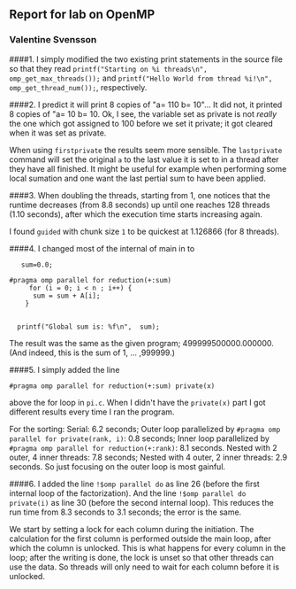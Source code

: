 ## Report for lab on OpenMP
### Valentine Svensson

####1. 
I simply modified the two existing print statements in the
source file so that they read `printf("Starting on %i threads\n", omp_get_max_threads());`
and `printf("Hello World from thread %i!\n", omp_get_thread_num());`, respectively.

####2.
I predict it will print 8 copies of "a= 110 b= 10"... It did not, it printed
8 copies of "a= 10 b= 10. Ok, I see, the variable set as private is not _really_
the one which got assigned to 100 before we set it private; it got cleared
when it was set as private.

When using `firstprivate` the results seem more sensible.
The `lastprivate` command will set the original `a` to the
last value it is set to in a thread after they have all finished.
It might be useful for example when performing some local sumation
and one want the last pertial sum to have been applied.

####3.
When doubling the threads, starting from 1, one notices that
the runtime decreases (from 8.8 seconds) up until one reaches
128 threads (1.10 seconds), after which the execution time
starts increasing again.

I found `guided` with chunk size `1` to be quickest
at 1.126866 (for 8 threads).

####4.
I changed most of the internal of main in to

       sum=0.0;

    #pragma omp parallel for reduction(+:sum)
         for (i = 0; i < n ; i++) { 
          sum = sum + A[i];
        }


      printf("Global sum is: %f\n",  sum);


The result was the same as the given program; 499999500000.000000.
(And indeed, this is the sum of 1, ... ,999999.)

####5.
I simply added the line


    #pragma omp parallel for reduction(+:sum) private(x)


above the for loop in `pi.c`. When I didn't have the `private(x)` part
I got different results every time I ran the program. 

For the sorting: Serial: 6.2 seconds; Outer loop parallelized by
`#pragma omp parallel for private(rank, i)`: 0.8 seconds; Inner loop
parallelized by `#pragma omp parallel for reduction(+:rank)`:
 8.1 seconds. Nested with 2 outer, 4 inner threads: 7.8 seconds;
 Nested with 4 outer, 2 inner threads: 2.9 seconds. So just focusing on
 the outer loop is most gainful.
 
####6.
I added the line `!$omp parallel do` as line 26 (before the first internal
loop of the factorization). And the line `!$omp parallel do private(i)`
as line 30 (before the second internal loop). This reduces the run time from
8.3 seconds to 3.1 seconds; the error is the same.

We start by setting a lock for each column during the initiation.
The calculation for the first column is performed outside the main
loop, after which the column is unlocked. This is what happens
for every column in the loop; after the writing is done, the
lock is unset so that other threads can use the data.
So threads will only need to wait for each column before it is unlocked.